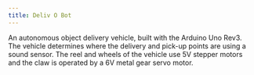 ```yaml
---
title: Deliv O Bot
---
```

An autonomous object delivery vehicle, built with the Arduino Uno Rev3. 
The vehicle determines where the delivery and pick-up points are using a sound sensor.
The reel and wheels of the vehicle use 5V stepper motors and the claw is operated by
a 6V metal gear servo motor.